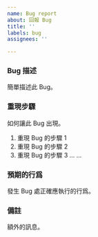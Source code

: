 ```yaml
---
name: Bug report
about: 回報 Bug
title: ''
labels: bug
assignees: ''

---
```


### Bug 描述
簡單描述此 Bug。

### 重現步驟
如何讓此 Bug 出現。

1. 重現 Bug 的步驟 1
2. 重現 Bug 的步驟 2
3. 重現 Bug 的步驟 3 ... ...

### 預期的行爲
發生 Bug 處正確應執行的行爲。

### 備註
額外的訊息。
